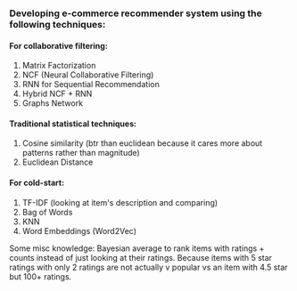 ### Developing e-commerce recommender system using the following techniques:

#### For collaborative filtering:
1) Matrix Factorization
2) NCF (Neural Collaborative Filtering)
3) RNN for Sequential Recommendation
4) Hybrid NCF + RNN
5) Graphs Network


#### Traditional statistical techniques:
1) Cosine similarity (btr than euclidean because it cares more about patterns rather than magnitude)
2) Euclidean Distance


#### For cold-start:
1) TF-IDF (looking at item's description and comparing)
2) Bag of Words
3) KNN
4) Word Embeddings (Word2Vec)


Some misc knowledge:
Bayesian average to rank items with ratings + counts instead of just looking at their ratings.
Because items with 5 star ratings with only 2 ratings are not actually v popular vs an item with 4.5 star but 100+ ratings. 
